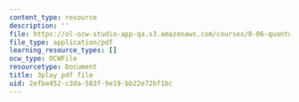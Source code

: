 ```yaml
---
content_type: resource
description: ''
file: https://ol-ocw-studio-app-qa.s3.amazonaws.com/courses/8-06-quantum-physics-iii-spring-2018/2efbe452c3da583f9e19bb22e72bf1bc_41ee6EsHchA.pdf
file_type: application/pdf
learning_resource_types: []
ocw_type: OCWFile
resourcetype: Document
title: 3play pdf file
uid: 2efbe452-c3da-583f-9e19-bb22e72bf1bc
---
```


